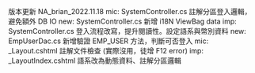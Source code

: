 版本更新
NA_brian_2022.11.18
mic: SystemController.cs 註解分區登入邏輯，避免額外 DB IO
new: SystemController.cs 新增 i18N ViewBag data
imp: SystemController.cs 登入流程改寫，提升閱讀性。設定語系與幣別資料
new: EmpUserDac.cs 新增驗證 EMP_USER 方法，判斷可否登入
mic: _Layout.cshtml 註解文件檢查 (實際沒用，徒增 F12 error)
imp: _LayoutIndex.cshtml 語系改為動態資料、註解分區邏輯
